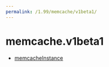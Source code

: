 ```yaml
---
permalink: /1.99/memcache/v1beta1/
---
```


# memcache.v1beta1



* [memcacheInstance](memcacheInstance.md)